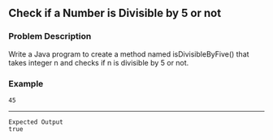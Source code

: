 ## Check if a Number is Divisible by 5 or not

### Problem Description
Write a Java program to create a method named isDivisibleByFive() that takes integer n and checks if n is divisible by 5 or not.

### Example
    45
----
    Expected Output
    true